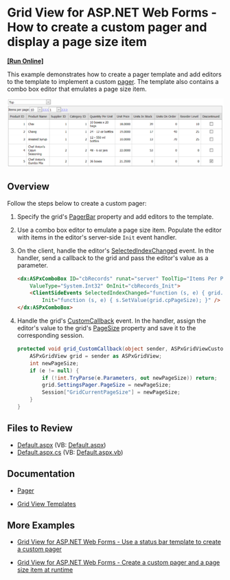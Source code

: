 # Grid View for ASP.NET Web Forms - How to create a custom pager and display a page size item
<!-- run online -->
**[[Run Online]](https://codecentral.devexpress.com/e1738/)**
<!-- run online end -->

This example demonstrates how to create a pager template and add editors to the template to implement a custom [pager](https://docs.devexpress.com/AspNet/3676/components/grid-view/visual-elements/pager). The template also contains a combo box editor that emulates a page size item.

![Custom grid pager](CustomPager.png)

## Overview

Follow the steps below to create a custom pager:

1. Specify the grid's [PagerBar](https://docs.devexpress.com/AspNet/DevExpress.Web.GridViewTemplates.PagerBar) property and add editors to the template.

2. Use a combo box editor to emulate a page size item. Populate the editor with items in the editor's server-side `Init` event handler.

3. On the client, handle the editor's [SelectedIndexChanged](https://docs.devexpress.com/AspNet/js-ASPxClientComboBox.SelectedIndexChanged) event. In the handler, send a callback to the grid and pass the editor's value as a parameter.

    ```aspx
    <dx:ASPxComboBox ID="cbRecords" runat="server" ToolTip="Items Per Page"
        ValueType="System.Int32" OnInit="cbRecords_Init">
        <ClientSideEvents SelectedIndexChanged="function (s, e) { grid.PerformCallback(s.GetValue()); }"
            Init="function (s, e) { s.SetValue(grid.cpPageSize); }" />
    </dx:ASPxComboBox>
    ```

4. Handle the grid's [CustomCallback](https://docs.devexpress.com/AspNet/DevExpress.Web.ASPxGridView.CustomCallback) event. In the handler, assign the editor's value to the grid's [PageSize](https://docs.devexpress.com/AspNet/DevExpress.Web.ASPxGridViewPagerSettings.PageSize) property and save it to the corresponding session.

    ```cs
    protected void grid_CustomCallback(object sender, ASPxGridViewCustomCallbackEventArgs e) {
        ASPxGridView grid = sender as ASPxGridView;
        int newPageSize;
        if (e != null) {
            if (!int.TryParse(e.Parameters, out newPageSize)) return;
            grid.SettingsPager.PageSize = newPageSize;
            Session["GridCurrentPageSize"] = newPageSize;
        }
    }
    ```

## Files to Review

* [Default.aspx](./CS/WebSite/Default.aspx) (VB: [Default.aspx](./VB/WebSite/Default.aspx))
* [Default.aspx.cs](./CS/WebSite/Default.aspx.cs) (VB: [Default.aspx.vb](./VB/WebSite/Default.aspx.vb))

## Documentation

* [Pager](https://docs.devexpress.com/AspNet/3676/components/grid-view/visual-elements/pager)

* [Grid View Templates](https://docs.devexpress.com/AspNet/3718/components/grid-view/concepts/templates)

## More Examples

* [Grid View for ASP.NET Web Forms - Use a status bar template to create a custom pager](https://github.com/DevExpress-Examples/create-the-custom-pager-in-the-status-bar-template-e358)

* [Grid View for ASP.NET Web Forms - Create a custom pager and a page size item at runtime](https://github.com/DevExpress-Examples/create-aspxgridview-with-a-custom-pager-and-the-selecting-a-page-size-feature-at-runtime-e4802)
